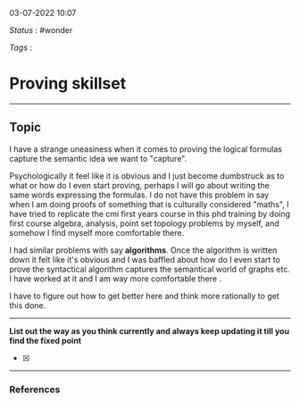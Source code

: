 03-07-2022  10:07

*Status* : #wonder 

*Tags* :

# Proving skillset

---

## Topic
I have a strange uneasiness when it comes to proving the logical formulas capture the semantic idea we want to "capture". 

Psychologically it feel like it is obvious and I just become dumbstruck as to what or how do I even start proving, perhaps I will go about writing the same words expressing the formulas. I do not have this problem in say when I am doing proofs of something that is culturally considered "maths", I have tried to replicate the cmi first years course in this phd training by doing first course algebra, analysis, point set topology problems by myself, and somehow I find myself more comfortable there. 

I had similar problems with say **algorithms**. Once the algorithm is written down it felt like it's obvious and I was baffled about how do I even start to prove the syntactical algorithm captures the semantical world of graphs etc. I have worked at it and I am way more comfortable there .

I have to figure out how to get better here and think more rationally to get this done. 

---

**List out the way as you think currently and always keep updating it till you find the fixed point**

 - [x] 


---

### References

